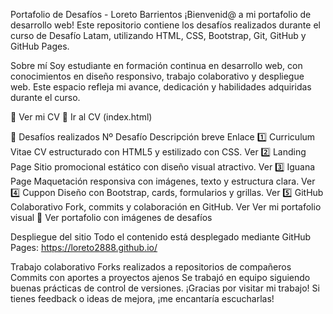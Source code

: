 Portafolio de Desafíos - Loreto Barrientos
¡Bienvenid@ a mi portafolio de desarrollo web!
Este repositorio contiene los desafíos realizados durante el curso de Desafío Latam, utilizando HTML, CSS, Bootstrap, Git, GitHub y GitHub Pages.

Sobre mí
Soy estudiante en formación continua en desarrollo web, con conocimientos en diseño responsivo, trabajo colaborativo y despliegue web.
Este espacio refleja mi avance, dedicación y habilidades adquiridas durante el curso.

📄 Ver mi CV
🔗 Ir al CV (index.html)

🎯 Desafíos realizados
Nº	Desafío	Descripción breve	Enlace
1️⃣	Curriculum Vitae	CV estructurado con HTML5 y estilizado con CSS.	Ver
2️⃣	Landing Page	Sitio promocional estático con diseño visual atractivo.	Ver
3️⃣	Iguana Page	Maquetación responsiva con imágenes, texto y estructura clara.	Ver
4️⃣	Cuppon	Diseño con Bootstrap, cards, formularios y grillas.	Ver
5️⃣	GitHub Colaborativo	Fork, commits y colaboración en GitHub.	Ver
Ver mi portafolio visual
🔗 Ver portafolio con imágenes de desafíos

Despliegue del sitio
Todo el contenido está desplegado mediante GitHub Pages:
https://loreto2888.github.io/

Trabajo colaborativo
Forks realizados a repositorios de compañeros 
Commits con aportes a proyectos ajenos 
Se trabajó en equipo siguiendo buenas prácticas de control de versiones.
¡Gracias por visitar mi trabajo!
Si tienes feedback o ideas de mejora, ¡me encantaría escucharlas! 
